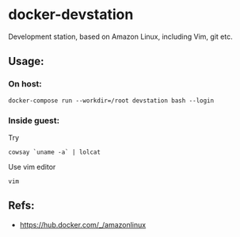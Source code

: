 # docker-devstation
Development station, based on Amazon Linux, including Vim, git etc.

## Usage:
### On host:
~~~
docker-compose run --workdir=/root devstation bash --login
~~~

### Inside guest:
Try
~~~
cowsay `uname -a` | lolcat
~~~
Use vim editor
~~~
vim
~~~

## Refs:
- https://hub.docker.com/_/amazonlinux
